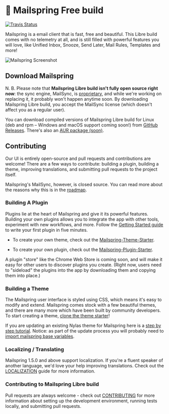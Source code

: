 # 💌 Mailspring Free build

[![Travis Status](https://img.shields.io/travis/com/Toxblh/Mailspring?label=travis)](https://travis-ci.com/Toxblh/Mailspring)

Mailspring is a email client that is fast, free and beautiful. This Libre build comes with no telemetry at all, and is still filled with powerful features you will love, like Unified Inbox, Snooze, Send Later, Mail Rules, Templates and more!

![Mailspring Screenshot](https://github.com/Toxblh/Mailspring/raw/master/screenshots/hero_graphic_mac%402x.png)

## Download Mailspring

N. B. Please note that **Mailspring Libre build isn't fully open source right now**: the sync engine, MailSync, is [proprietary](https://github.com/Toxblh/Mailspring/blob/master/LICENSE-mailsync.md), and while we're working on replacing it, it probably won't happen anytime soon. By downloading Mailspring Libre build, you accept the MailSync license (which doesn't affect you as a regular user).

You can download compiled versions of Mailspring Libre build for Linux (deb and rpm – Windows and macOS support coming soon!) from [GitHub Releases](https://github.com/Toxblh/Mailspring/releases/). There's also an [AUR package (soon)]().

## Contributing

Our UI is entirely open-source and pull requests and contributions are welcome! There are a few ways to contribute: building a plugin, building a theme, improving translations, and submitting pull requests to the project itself.

Mailspring's MailSync, however, is closed source. You can read more about the reasons why this is in the [roadmap](https://github.com/Foundry376/Mailspring/blob/master/ROADMAP.md#why-is-mailsync-closed-source).

### Building A Plugin

Plugins lie at the heart of Mailspring and give it its powerful features. Building your own plugins allows you to integrate the app with other tools, experiment with new workflows, and more. Follow the [Getting Started guide](https://Foundry376.github.io/Mailspring/) to write your first plugin in five minutes.

- To create your own theme, check out the [Mailspring-Theme-Starter](https://github.com/Foundry376/Mailspring-Theme-Starter).

- To create your own plugin, check out the [Mailspring-Plugin-Starter](https://github.com/Foundry376/Mailspring-Plugin-Starter).

A plugin "store" like the Chrome Web Store is coming soon, and will make it easy for other users to discover plugins you create. (Right now, users need to "sideload" the plugins into the app by downloading them and copying them into place.)

### Building a Theme

The Mailspring user interface is styled using CSS, which means it's easy to modify and extend. Mailspring comes stock with a few beautiful themes, and there are many more which have been built by community developers. To start creating a theme, [clone the theme starter](https://github.com/Foundry376/Mailspring-Theme-Starter)!

If you are updating an existing Nylas theme for Mailspring here is a [step by step tutorial](https://foundry376.zendesk.com/hc/en-us/articles/115001918391-How-do-I-update-an-N1-Nylas-Mail-theme-for-Mailspring-). Notice: as part of the update process you will probably need to [import mailspring base variables](https://github.com/Foundry376/Mailspring/issues/326#issuecomment-343757775).

### Localizing / Translating

Mailspring 1.5.0 and above support localization. If you're a fluent speaker of another language, we'd love your help improving translations. Check out the [LOCALIZATION](https://github.com/Toxblh/Mailspring/blob/master/LOCALIZATION.md) guide for more information.

### Contributing to Mailspring Libre build

Pull requests are always welcome - check out [CONTRIBUTING](https://github.com/Toxblh/Mailspring/blob/master/CONTRIBUTING.md) for more information about setting up the development environment, running tests locally, and submitting pull requests.
